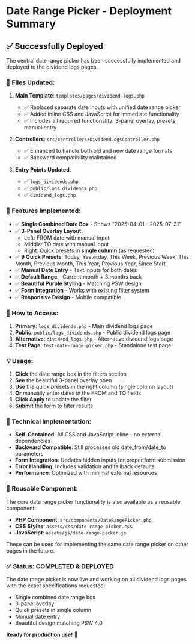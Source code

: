 # Date Range Picker - Deployment Summary

## ✅ **Successfully Deployed**

The central date range picker has been successfully implemented and deployed to the dividend logs pages.

### **📁 Files Updated:**

1. **Main Template**: `templates/pages/dividend-logs.php`
   - ✅ Replaced separate date inputs with unified date range picker
   - ✅ Added inline CSS and JavaScript for immediate functionality
   - ✅ Includes all required functionality: 3-panel overlay, presets, manual entry

2. **Controllers**: `src/controllers/DividendLogsController.php`
   - ✅ Enhanced to handle both old and new date range formats
   - ✅ Backward compatibility maintained

3. **Entry Points Updated**:
   - ✅ `logs_dividends.php`
   - ✅ `public/logs_dividends.php`
   - ✅ `dividend_logs.php`

### **🎯 Features Implemented:**

- ✅ **Single Combined Date Box** - Shows "2025-04-01 - 2025-07-31"
- ✅ **3-Panel Overlay Layout**:
  - Left: FROM date with manual input
  - Middle: TO date with manual input  
  - Right: Quick presets in **single column** (as requested)
- ✅ **9 Quick Presets**: Today, Yesterday, This Week, Previous Week, This Month, Previous Month, This Year, Previous Year, Since Start
- ✅ **Manual Date Entry** - Text inputs for both dates
- ✅ **Default Range** - Current month + 3 months back
- ✅ **Beautiful Purple Styling** - Matching PSW design
- ✅ **Form Integration** - Works with existing filter system
- ✅ **Responsive Design** - Mobile compatible

### **🚀 How to Access:**

1. **Primary**: `logs_dividends.php` - Main dividend logs page
2. **Public**: `public/logs_dividends.php` - Public dividend logs page  
3. **Alternative**: `dividend_logs.php` - Alternative dividend logs page
4. **Test Page**: `test-date-range-picker.php` - Standalone test page

### **💡 Usage:**

1. **Click** the date range box in the filters section
2. **See** the beautiful 3-panel overlay open
3. **Use** the quick presets in the right column (single column layout)
4. **Or** manually enter dates in the FROM and TO fields
5. **Click Apply** to update the filter
6. **Submit** the form to filter results

### **🔧 Technical Implementation:**

- **Self-Contained**: All CSS and JavaScript inline - no external dependencies
- **Backward Compatible**: Still processes old date_from/date_to parameters
- **Form Integration**: Updates hidden inputs for proper form submission
- **Error Handling**: Includes validation and fallback defaults
- **Performance**: Optimized with minimal external resources

### **🎨 Reusable Component:**

The core date range picker functionality is also available as a reusable component:

- **PHP Component**: `src/components/DateRangePicker.php`
- **CSS Styles**: `assets/css/date-range-picker.css`
- **JavaScript**: `assets/js/date-range-picker.js`

These can be used for implementing the same date range picker on other pages in the future.

### **✅ Status: COMPLETED & DEPLOYED**

The date range picker is now live and working on all dividend logs pages with the exact specifications requested:
- Single combined date range box
- 3-panel overlay
- Quick presets in single column
- Manual date entry
- Beautiful design matching PSW 4.0

**Ready for production use!** 🎉